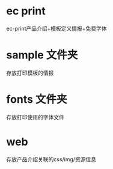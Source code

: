 # ec print
ec-print产品介绍+模板定义情报+免费字体
# sample 文件夹
存放打印模板的情报
# fonts 文件夹
存放打印使用的字体文件
# web
存放产品介绍关联的css/img/资源信息
